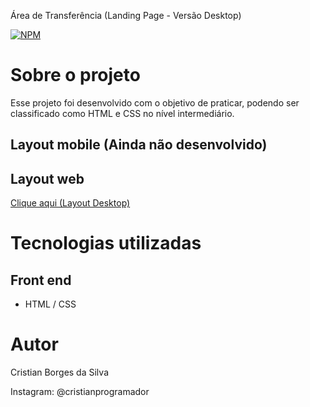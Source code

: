 Área de Transferência (Landing Page - Versão Desktop)

[![ NPM ](https://img.shields.io/npm/l/react)](https://github.com/CristianBorgesDaSilva/Clipboard-Landing-Page/blob/main/LICENSE)
# Sobre o projeto

Esse projeto foi desenvolvido com o objetivo de praticar, podendo ser classificado como HTML e CSS no nível intermediário.

## Layout mobile (Ainda não desenvolvido)

## Layout web
[Clique aqui (Layout Desktop)](https://github.com/CristianBorgesDaSilva/Clipboard-Landing-Page/blob/main/Clipboard%20Landing%20Page/design/Layout%20Desktop.pdf)

# Tecnologias utilizadas
## Front end
- HTML / CSS
# Autor

Cristian Borges da Silva

Instagram: @cristianprogramador
